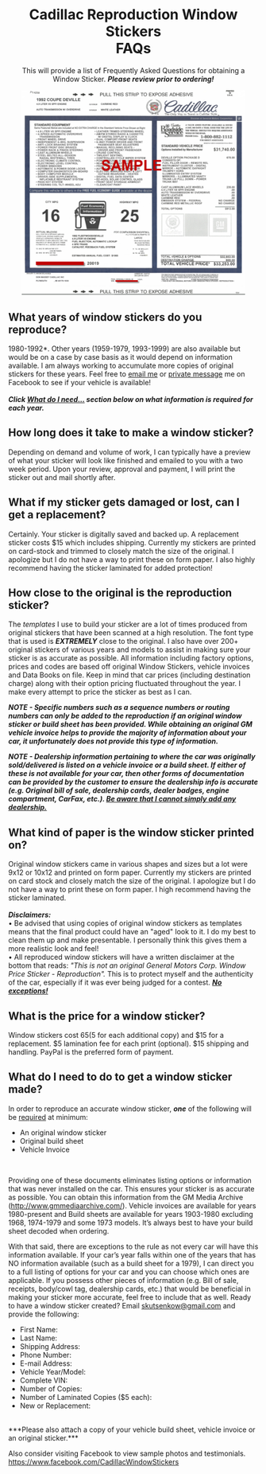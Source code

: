 <div align="center">

# Cadillac Reproduction Window Stickers <br> FAQs

This will provide a list of Frequently Asked Questions for obtaining a Window Sticker. ***Please review prior to ordering!***

[<img src="./images/WindowSticker.PNG" width="450"/>](./images/WindowSticker.PNG)

<div align="left">

## What years of window stickers do you reproduce?
  1980-1992*. Other years (1959-1979, 1993-1999) are also available but would be on a case by case basis as it would depend on information available. I am always working to accumulate more copies of original stickers for these years. Feel free to [email me](mailto:skutsenkow@gmail.com) or [private message](https://www.facebook.com/CadillacWindowStickers) me on Facebook to see if your vehicle is available! <br><br>
  ***Click [What do I need...](#what-do-I-need-to-do-to-get-a-window-sticker-made) section below on what information is required for each year.***
 
## How long does it take to make a window sticker?
  Depending on demand and volume of work, I can typically have a preview of what your sticker will look like finished and emailed to you with a two week period. Upon your review, approval and payment, I will print the sticker out and mail shortly after.  
## What if my sticker gets damaged or lost, can I get a replacement?
  Certainly. Your sticker is digitally saved and backed up. A replacement sticker costs $15 which includes shipping. Currently my stickers are printed on card-stock and trimmed to closely match the size of the original. I apologize but I do not have a way to print these on form paper. I also highly recommend having the sticker laminated for added protection! 
## How close to the original is the reproduction sticker?
  The <i> templates </i> I use to build your sticker are a lot of times produced from original stickers that have been scanned at a high resolution. The font type that is used is ***EXTREMELY*** close to the original. I also have over 200+ original stickers of various years and models to assist in making sure your sticker is as accurate as possible. 
All information including factory options, prices and codes are based off original Window Stickers, vehicle invoices and Data Books on file. Keep in mind that car prices (including destination charge) along with their option pricing fluctuated throughout the year. I make every attempt to price the sticker as best as I can. <br>

***NOTE - Specific numbers such as a sequence numbers or routing numbers can only be added to the reproduction if an original window sticker or build sheet has been provided. While obtaining an original GM vehicle invoice helps to provide the majority of information about your car, it unfortunately does not provide this type of information.*** 

***NOTE - Dealership information pertaining to where the car was originally sold/delivered is listed on a vehicle invoice or a build sheet. If either of these is not available for your car, then other forms of documentation can be provided by the customer to ensure the dealership info is accurate (e.g. Original bill of sale, dealership cards, dealer badges, engine compartment, CarFax, etc.). <u> Be aware that I cannot simply add any dealership.*** </u> <br>
##  What kind of paper is the window sticker printed on?
  Original window stickers came in various shapes and sizes but a lot were 9x12 or 10x12 and printed on form paper. Currently my stickers are printed on card stock and closely match the size of the original. I apologize but I do not have a way to print these on form paper. I high recommend having the sticker laminated. <br><br>
 ***Disclaimers:*** <br>
  • Be advised that using copies of original window stickers as templates means that the final product could have an "aged" look to it. I do my best to clean them up and make presentable. I personally think this gives them a more realistic look and feel! <br>
    • All reproduced window stickers will have a written disclaimer at the bottom that reads: <i> "This is not an original General Motors Corp. Window Price Sticker - Reproduction". </i> This is to protect myself and the authenticity of the car, especially if it was ever being judged for a contest. <u> ***No exceptions!*** </u>
## What is the price for a window sticker?
  Window stickers cost $65 ($5 for each additional copy) and $15 for a replacement. $5 lamination fee for each print (optional). $15 shipping and handling. PayPal is the preferred form of payment.
## What do I need to do to get a window sticker made?  
  In order to reproduce an accurate window sticker, ***one*** of the following will be <u>required</u> at minimum: 
- An original window sticker
- Original build sheet
- Vehicle Invoice
 <br>
 
 Providing one of these documents eliminates listing options or information that was never installed on the car. This ensures your sticker is as accurate as possible. You can obtain this information from the GM Media Archive (http://www.gmmediaarchive.com/). Vehicle invoices are available for years 1980-present and Build sheets are available for years 1903-1980 excluding 1968, 1974-1979 and some 1973 models. It’s always best to have your build sheet decoded when ordering.

With that said, there are exceptions to the rule as not every car will have this information available. If your car’s year falls within one of the years that has NO information available (such as a build sheet for a 1979), I can direct you to a full listing of options for your car and you can choose which ones are applicable. If you possess other pieces of information (e.g. Bill of sale, receipts, body/cowl tag, dealership cards, etc.) that would be beneficial in making your sticker more accurate, feel free to include that as well. 
Ready to have a window sticker created? Email skutsenkow@gmail.com and provide the following: 

- First Name: <br>
- Last Name:<br>
- Shipping Address:<br>
- Phone Number:<br>
- E-mail Address:<br>
- Vehicle Year/Model: <br>
- Complete VIN:<br>
- Number of Copies:<br>
- Number of Laminated Copies ($5 each):<br>
- New or Replacement:<br>
<br>
***Please also attach a copy of your vehicle build sheet, vehicle invoice or an original sticker.*** <br>

Also consider visiting Facebook to view sample photos and testimonials. 
https://www.facebook.com/CadillacWindowStickers